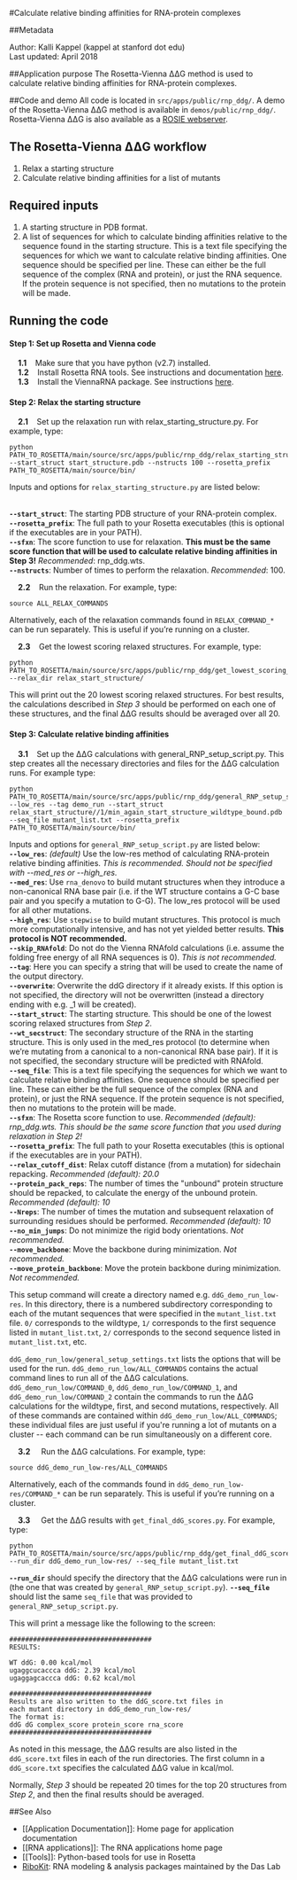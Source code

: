 #Calculate relative binding affinities for RNA-protein complexes 

##Metadata

Author: Kalli Kappel (kappel at stanford dot edu)  
Last updated: April 2018

##Application purpose
The Rosetta-Vienna ΔΔG method is used to calculate relative binding affinities for RNA-protein complexes.  

##Code and demo
All code is located in `src/apps/public/rnp_ddg/`. A demo of the Rosetta-Vienna ΔΔG method is available in `demos/public/rnp_ddg/`. Rosetta-Vienna ΔΔG is also available as a [ROSIE webserver](http://rosie.graylab.jhu.edu/rnp_ddg).  

## The Rosetta-Vienna ΔΔG workflow
1. Relax a starting structure
2. Calculate relative binding affinities for a list of mutants

## Required inputs
1. A starting structure in PDB format.
2. A list of sequences for which to calculate binding affinities relative to the sequence found in the starting structure. This is a text file specifying the sequences for which we want to calculate relative binding affinities. One sequence should be specified per line. These can either be the full sequence of the complex (RNA and protein), or just the RNA sequence. If the protein sequence is not specified, then no mutations to the protein will be made. 

## Running the code

#### Step 1: Set up Rosetta and Vienna code
&nbsp;&nbsp;&nbsp;&nbsp;**1.1**&nbsp;&nbsp;&nbsp;&nbsp;Make sure that you have python (v2.7) installed.  
&nbsp;&nbsp;&nbsp;&nbsp;**1.2**&nbsp;&nbsp;&nbsp;&nbsp;Install Rosetta RNA tools. See instructions and documentation [here](https://www.rosettacommons.org/docs/latest/application_documentation/rna/RNA-tools).  
&nbsp;&nbsp;&nbsp;&nbsp;**1.3**&nbsp;&nbsp;&nbsp;&nbsp;Install the ViennaRNA package. See instructions [here](https://www.tbi.univie.ac.at/RNA/).  

#### Step 2: Relax the starting structure

&nbsp;&nbsp;&nbsp;&nbsp;**2.1**&nbsp;&nbsp;&nbsp;&nbsp;Set up the relaxation run with relax_starting_structure.py. For example, type: 

```
python PATH_TO_ROSETTA/main/source/src/apps/public/rnp_ddg/relax_starting_structure.py --start_struct start_structure.pdb --nstructs 100 --rosetta_prefix PATH_TO_ROSETTA/main/source/bin/
```
  
Inputs and options for `relax_starting_structure.py` are listed below:  <br><br>

**`--start_struct`**: The starting PDB structure of your RNA-protein complex.  
**`--rosetta_prefix`**: The full path to your Rosetta executables (this is optional if the executables are in your PATH).  
**`--sfxn`**: The score function to use for relaxation. **This must be the same score function that will be used to calculate relative binding affinities in Step 3!** *Recommended*: rnp_ddg.wts.  
**`--nstructs`**: Number of times to perform the relaxation. *Recommended*: 100.  

&nbsp;&nbsp;&nbsp;&nbsp;**2.2**&nbsp;&nbsp;&nbsp;&nbsp;Run the relaxation. For example, type:

```
source ALL_RELAX_COMMANDS
```

Alternatively, each of the relaxation commands found in `RELAX_COMMAND_*` can be run separately. This is useful if you’re running on a cluster. 

&nbsp;&nbsp;&nbsp;&nbsp;**2.3**&nbsp;&nbsp;&nbsp;&nbsp;Get the lowest scoring relaxed structures. For example, type:  

```
python PATH_TO_ROSETTA/main/source/src/apps/public/rnp_ddg/get_lowest_scoring_relaxed_models.py --relax_dir relax_start_structure/
```

This will print out the 20 lowest scoring relaxed structures. For best results, the calculations described in *Step 3* should be performed on each one of these structures, and the final ΔΔG results should be averaged over all 20.

#### Step 3: Calculate relative binding affinities

&nbsp;&nbsp;&nbsp;&nbsp;**3.1**&nbsp;&nbsp;&nbsp;&nbsp;Set up the ΔΔG calculations with general_RNP_setup_script.py. This step creates all the necessary directories and files for the ΔΔG calculation runs. For example type:

```
python PATH_TO_ROSETTA/main/source/src/apps/public/rnp_ddg/general_RNP_setup_script.py --low_res --tag demo_run --start_struct relax_start_structure//1/min_again_start_structure_wildtype_bound.pdb --seq_file mutant_list.txt --rosetta_prefix PATH_TO_ROSETTA/main/source/bin/
```

Inputs and options for `general_RNP_setup_script.py` are listed below:  
**`--low_res`**: *(default)* Use the low-res method of calculating RNA-protein relative binding affinities. *This is recommended.* *Should not be specified with --med_res or --high_res.*   
**`--med_res`**: Use `rna_denovo` to build mutant structures when they introduce a non-canonical RNA base pair (i.e. if the WT structure contains a G-C base pair and you specify a mutation to G-G). The low_res protocol will be used for all other mutations.   
**`--high_res`**: Use `stepwise` to build mutant structures. This protocol is much more computationally intensive, and has not yet yielded better results. **This protocol is NOT recommended.**   
**`--skip_RNAfold`**: Do not do the Vienna RNAfold calculations (i.e. assume the folding free energy of all RNA sequences is 0). *This is not recommended.*   
**`--tag`**: Here you can specify a string that will be used to create the name of the output directory.   
**`--overwrite`**: Overwrite the ddG directory if it already exists. If this option is not specified, the directory will not be overwritten (instead a directory ending with e.g. _1 will be created).   
**`--start_struct`**: The starting structure. This should be one of the lowest scoring relaxed structures from *Step 2*.  
**`--wt_secstruct`**: The secondary structure of the RNA in the starting structure. This is only used in the med_res protocol (to determine when we’re mutating from a canonical to a non-canonical RNA base pair). If it is not specified, the secondary structure will be predicted with RNAfold.   
**`--seq_file`**: This is a text file specifying the sequences for which we want to calculate relative binding affinities. One sequence should be specified per line. These can either be the full sequence of the complex (RNA and protein), or just the RNA sequence. If the protein sequence is not specified, then no mutations to the protein will be made.   
**`--sfxn`**: The Rosetta score function to use. *Recommended (default): rnp_ddg.wts.* *This should be the same score function that you used during relaxation in Step 2!*   
**`--rosetta_prefix`**: The full path to your Rosetta executables (this is optional if the executables are in your PATH).   
**`--relax_cutoff_dist`**: Relax cutoff distance (from a mutation) for sidechain repacking. *Recommended (default): 20.0*   
**`--protein_pack_reps`**: The number of times the "unbound" protein structure should be repacked, to calculate the energy of the unbound protein. *Recommended (default): 10*   
**`--Nreps`**: The number of times the mutation and subsequent relaxation of surrounding residues should be performed. *Recommended (default): 10*   
**`--no_min_jumps`**: Do not minimize the rigid body orientations. *Not recommended.*   
**`--move_backbone`**: Move the backbone during minimization. *Not recommended.*   
**`--move_protein_backbone`**: Move the protein backbone during minimization. *Not recommended.*  

This setup command will create a directory named e.g. `ddG_demo_run_low-res`. In this directory, there is a numbered subdirectory corresponding to each of the mutant sequences that were specified in the `mutant_list.txt` file. `0/` corresponds to the wildtype, `1/` corresponds to the first sequence listed in `mutant_list.txt`, `2/` corresponds to the second sequence listed in `mutant_list.txt`, etc. 

`ddG_demo_run_low/general_setup_settings.txt` lists the options that will be used for the run.   `ddG_demo_run_low/ALL_COMMANDS` contains the actual command lines to run all of the ΔΔG calculations.  `ddG_demo_run_low/COMMAND_0`, `ddG_demo_run_low/COMMAND_1`, and `ddG_demo_run_low/COMMAND_2` contain the commands to run the ΔΔG calculations for the wildtype, first, and second mutations, respectively. All of these commands are contained within `ddG_demo_run_low/ALL_COMMANDS`; these individual files are just useful if you're running a lot of mutants on a cluster -- each command can be run simultaneously on a different core.   

&nbsp;&nbsp;&nbsp;&nbsp;**3.2**&nbsp;&nbsp;&nbsp;&nbsp; Run the ΔΔG calculations. For example, type:

```
source ddG_demo_run_low-res/ALL_COMMANDS
```

Alternatively, each of the commands found in `ddG_demo_run_low-res/COMMAND_*` can be run separately. This is useful if you’re running on a cluster.  

&nbsp;&nbsp;&nbsp;&nbsp;**3.3**&nbsp;&nbsp;&nbsp;&nbsp; Get the ΔΔG results with `get_final_ddG_scores.py`. For example, type: 

```
python PATH_TO_ROSETTA/main/source/src/apps/public/rnp_ddg/get_final_ddG_scores.py --run_dir ddG_demo_run_low-res/ --seq_file mutant_list.txt
```

**`--run_dir`** should specify the directory that the ΔΔG calculations were run in (the one that was created by `general_RNP_setup_script.py`). **`--seq_file`** should list the same `seq_file` that was provided to `general_RNP_setup_script.py`.   

This will print a message like the following to the screen:  

```
####################################
RESULTS:

WT ddG: 0.00 kcal/mol
ugaggcucaccca ddG: 2.39 kcal/mol
ugaggagcaccca ddG: 0.62 kcal/mol

####################################
Results are also written to the ddG_score.txt files in
each mutant directory in ddG_demo_run_low-res/
The format is:
ddG dG complex_score protein_score rna_score
####################################
```

As noted in this message, the ΔΔG results are also listed in the `ddG_score.txt` files in each of the run directories. The first column in a `ddG_score.txt` specifies the calculated ΔΔG value in kcal/mol.

Normally, *Step 3* should be repeated 20 times for the top 20 structures from *Step 2*, and then the final results should be averaged.  

##See Also

* [[Application Documentation]]: Home page for application documentation
* [[RNA applications]]: The RNA applications home page
* [[Tools]]: Python-based tools for use in Rosetta
* [RiboKit](http://ribokit.github.io/): RNA modeling & analysis packages maintained by the Das Lab